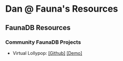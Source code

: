 # Dan @ Fauna's Resources

## FaunaDB Resources

### Community FaunaDB Projects
* Virtual Lollypop: [[Github]](https://github.com/philhawksworth/virtual-lolly) [[Demo]](https://vlolly.net/)
